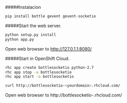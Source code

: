 #####Instalacion

```sh
pip install bottle gevent gevent-socketio
```
#####Start the web server.

```sh
python setup.py install
python app.py
```
Open web browser to http://127.0.1.1:8080/

#####Start in OpenShift Cloud.

```sh
rhc app create bottlesocketio python-2.7
rhc app stop -a bottlesocketio
rhc app start -a bottlesocketio

curl http://bottlesocketio-<yourdomain>.rhcloud.com/
```

Open web browser to http://bottlesocketio-<yourdomain>.rhcloud.com/
